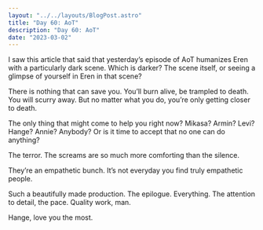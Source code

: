 ```yaml
---
layout: "../../layouts/BlogPost.astro"
title: "Day 60: AoT"
description: "Day 60: AoT"
date: "2023-03-02"
---
```


I saw this article that said that yesterday’s episode of AoT humanizes Eren with a particularly dark scene. Which is darker? The scene itself, or seeing a glimpse of yourself in Eren in that scene?


There is nothing that can save you. You’ll burn alive, be trampled to death. You will scurry away. But no matter what you do, you’re only getting closer to death.


The only thing that might come to help you right now? Mikasa? Armin? Levi? Hange? Annie? Anybody? Or is it time to accept that no one can do anything?


The terror. The screams are so much more comforting than the silence.


They’re an empathetic bunch. It’s not everyday you find truly empathetic people.


Such a beautifully made production. The epilogue. Everything. The attention to detail, the pace. Quality work, man. 





Hange, love you the most.
